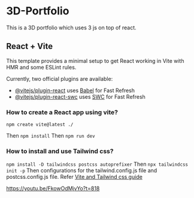 # 3D-Portfolio 

This is a 3D portfolio which uses 3 js on top of react.

## React + Vite

This template provides a minimal setup to get React working in Vite with HMR and some ESLint rules.

Currently, two official plugins are available:

- [@vitejs/plugin-react](https://github.com/vitejs/vite-plugin-react/blob/main/packages/plugin-react/README.md) uses [Babel](https://babeljs.io/) for Fast Refresh
- [@vitejs/plugin-react-swc](https://github.com/vitejs/vite-plugin-react-swc) uses [SWC](https://swc.rs/) for Fast Refresh

### How to create a React app using vite?

`npm create vite@latest ./`

Then `npm install`
Then `npm run dev`

### How to install and use Tailwind css?

`npm install -D tailwindcss postcss autoprefixer`
Then `npx tailwindcss init -p`
Then configurations for the tailwind.config.js file and postcss.config.js file. Refer [Vite and Tailwind css guide](https://tailwindcss.com/docs/guides/vite)

https://youtu.be/FkowOdMjvYo?t=818